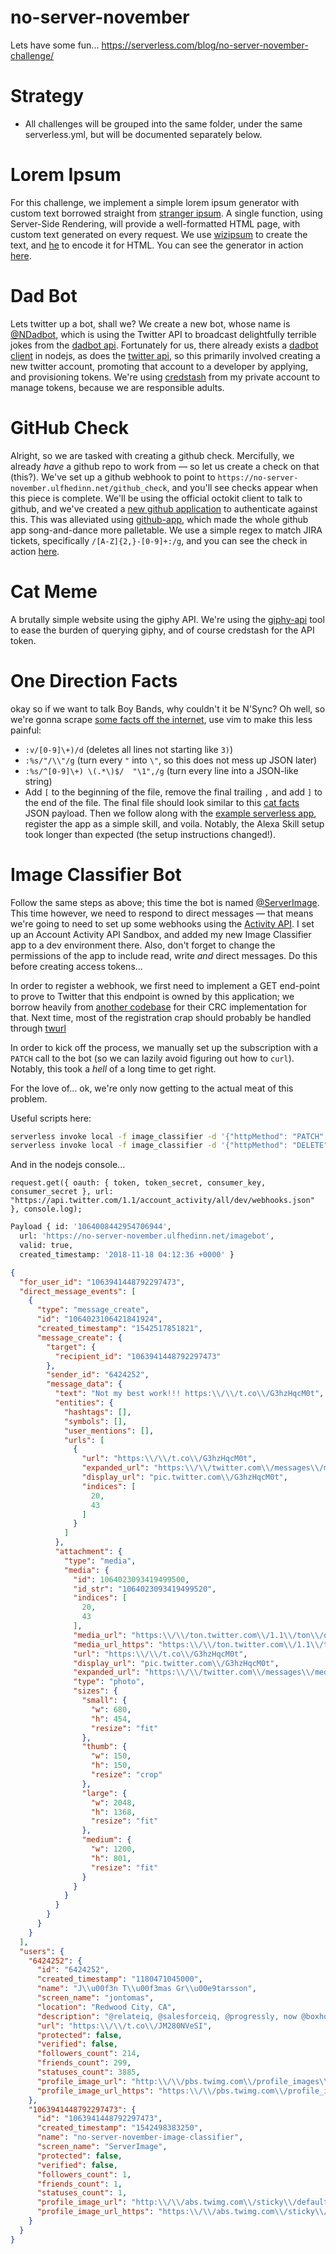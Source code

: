 # no-server-november
Lets have some fun... https://serverless.com/blog/no-server-november-challenge/

# Strategy

* All challenges will be grouped into the same folder, under the same serverless.yml, but will be
  documented separately below.

# Lorem Ipsum

For this challenge, we implement a simple lorem ipsum generator with custom text borrowed straight
from [stranger ipsum].  A single function, using Server-Side Rendering, will provide a
well-formatted HTML page, with custom text generated on every request.  We use [wizipsum] to create
the text, and [he] to encode it for HTML.  You can see the generator in action
[here](https://no-server-november.ulfhedinn.net/lorem_ipsum).

[stranger ipsum]: https://github.com/robertcoopercode/stranger-ipsum/blob/master/src/generator.js
[wizipsum]: https://github.com/wizbii/wizipsum
[he]: https://github.com/mathiasbynens/he

# Dad Bot

Lets twitter up a bot, shall we?  We create a new bot, whose name is [@NDadbot], which is using the
Twitter API to broadcast delightfully terrible jokes from the [dadbot api].  Fortunately for us,
there already exists a [dadbot client] in nodejs, as does the [twitter api], so this primarily
involved creating a new twitter account, promoting that account to a developer by applying, and
provisioning tokens.  We're using [credstash] from my private account to manage tokens, because we
are responsible adults.

[@NDadbot]: https://twitter.com/NDadbot
[credstash]: https://github.com/fugue/credstash
[dadbot api]: https://icanhazdadjoke.com/api
[dadbot client]: https://github.com/jmptr/node-icanhazdadjoke-client
[twitter api]: https://github.com/desmondmorris/node-twitter

# GitHub Check

Alright, so we are tasked with creating a github check.  Mercifully, we already *have* a github repo
to work from — so let us create a check on that (this?).  We've set up a github webhook to point to
`https://no-server-november.ulfhedinn.net/github_check`, and you'll see checks appear when this
piece is complete.  We'll be using the official octokit client to talk to github, and we've created
a [new github application](https://github.com/settings/applications/932381) to authenticate against
this.  This was alleviated using [github-app], which made the whole github app song-and-dance more
palletable.  We use a simple regex to match JIRA tickets, specifically `/[A-Z]{2,}-[0-9]+:/g`, and
you can see the check in action [here](https://github.com/jontg/no-server-november/pull/1).

[official octokit]: https://github.com/octokit/rest.js
[github-app]: https://github.com/probot/github-app

# Cat Meme

A brutally simple website using the giphy API.  We're using the [giphy-api] tool to ease the burden
of querying giphy, and of course credstash for the API token.

[giphy-api]: https://github.com/austinkelleher/giphy-api

# One Direction Facts

okay so if we want to talk Boy Bands, why couldn't it be N'Sync?  Oh well, so we're gonna scrape
[some facts off the internet], use vim to make this less painful:
* `:v/[0-9]\+)/d` (deletes all lines not starting like `3)`)
* `:%s/"/\\"/g` (turn every `"` into `\"`, so this does not mess up JSON later)
* `:%s/^[0-9]\+) \(.*\)$/  "\1",/g` (turn every line into a JSON-like string)
* Add `[` to the beginning of the file, remove the final trailing `,` and add `]` to the end of the
  file.
The final file should look similar to this [cat facts] JSON payload.  Then we follow along with the
[example serverless app], register the app as a simple skill, and voila.  Notably, the Alexa Skill
setup took longer than expected (the setup instructions changed!).

[some facts off the internet]: https://planetradio.co.uk/hits-radio/entertainment/music/101-one-direction-facts/
[cat facts]: https://gist.github.com/tonkku107/c079131c11a8f761a136a4ed305a0d9d
[example serverless app]: https://github.com/serverless/examples/blob/master/aws-node-alexa-skill/

# Image Classifier Bot

Follow the same steps as above; this time the bot is named [@ServerImage].  This time however, we
need to respond to direct messages — that means we're going to need to set up some webhooks using
the [Activity API].  I set up an Account Activity API Sandbox, and added my new Image Classifier app
to a dev environment there.  Also, don't forget to change the permissions of the app to include
read, write *and* direct messages.  Do this before creating access tokens...

In order to register a webhook, we first need to implement a GET end-point to prove to Twitter that
this endpoint is owned by this application; we borrow heavily from [another codebase] for their CRC
implementation for that.  Next time, most of the registration crap should probably be handled
through [twurl]

In order to kick off the process, we manually set up the subscription with a `PATCH` call to the bot
(so we can lazily avoid figuring out how to `curl`).  Notably, this took a *hell* of a long time to
get right.

For the love of... ok, we're only now getting to the actual meat of this problem.

Useful scripts here:
```bash
serverless invoke local -f image_classifier -d '{"httpMethod": "PATCH", "body": "{\"appId\": \"<APP_ID>\"}"}'
serverless invoke local -f image_classifier -d '{"httpMethod": "DELETE", "body": "{\"appId\": \"<APP_ID>\", \"id\": \"<ID>\"}"}'
```

And in the nodejs console...
```nodejs
request.get({ oauth: { token, token_secret, consumer_key, consumer_secret }, url: "https://api.twitter.com/1.1/account_activity/all/dev/webhooks.json" }, console.log);
```

[@ServerImage]: https://twitter.com/ServerImage
[Activity API]: https://developer.twitter.com/en/docs/accounts-and-users/subscribe-account-activity/guides/getting-started-with-webhooks
[another codebase]: https://itnext.io/serverless-twitter-bot-with-google-cloud-35d370676f7
[twurl]: https://github.com/twitter/twurl

```bash
Payload { id: '1064008442954706944',
  url: 'https://no-server-november.ulfhedinn.net/imagebot',
  valid: true,
  created_timestamp: '2018-11-18 04:12:36 +0000' }
```

```json
{
  "for_user_id": "1063941448792297473",
  "direct_message_events": [
    {
      "type": "message_create",
      "id": "1064023106421841924",
      "created_timestamp": "1542517851821",
      "message_create": {
        "target": {
          "recipient_id": "1063941448792297473"
        },
        "sender_id": "6424252",
        "message_data": {
          "text": "Not my best work!!! https:\\/\\/t.co\\/G3hzHqcM0t",
          "entities": {
            "hashtags": [],
            "symbols": [],
            "user_mentions": [],
            "urls": [
              {
                "url": "https:\\/\\/t.co\\/G3hzHqcM0t",
                "expanded_url": "https:\\/\\/twitter.com\\/messages\\/media\\/1064023106421841924",
                "display_url": "pic.twitter.com\\/G3hzHqcM0t",
                "indices": [
                  20,
                  43
                ]
              }
            ]
          },
          "attachment": {
            "type": "media",
            "media": {
              "id": 1064023093419499500,
              "id_str": "1064023093419499520",
              "indices": [
                20,
                43
              ],
              "media_url": "https:\\/\\/ton.twitter.com\\/1.1\\/ton\\/data\\/dm\\/1064023106421841924\\/1064023093419499520\\/9maLWreO.jpg",
              "media_url_https": "https:\\/\\/ton.twitter.com\\/1.1\\/ton\\/data\\/dm\\/1064023106421841924\\/1064023093419499520\\/9maLWreO.jpg",
              "url": "https:\\/\\/t.co\\/G3hzHqcM0t",
              "display_url": "pic.twitter.com\\/G3hzHqcM0t",
              "expanded_url": "https:\\/\\/twitter.com\\/messages\\/media\\/1064023106421841924",
              "type": "photo",
              "sizes": {
                "small": {
                  "w": 680,
                  "h": 454,
                  "resize": "fit"
                },
                "thumb": {
                  "w": 150,
                  "h": 150,
                  "resize": "crop"
                },
                "large": {
                  "w": 2048,
                  "h": 1368,
                  "resize": "fit"
                },
                "medium": {
                  "w": 1200,
                  "h": 801,
                  "resize": "fit"
                }
              }
            }
          }
        }
      }
    }
  ],
  "users": {
    "6424252": {
      "id": "6424252",
      "created_timestamp": "1180471045000",
      "name": "J\\u00f3n T\\u00f3mas Gr\\u00e9tarsson",
      "screen_name": "jontomas",
      "location": "Redwood City, CA",
      "description": "@relateiq, @salesforceiq, @progressly, now @boxhq !",
      "url": "https:\\/\\/t.co\\/JM280NVeSI",
      "protected": false,
      "verified": false,
      "followers_count": 214,
      "friends_count": 299,
      "statuses_count": 3885,
      "profile_image_url": "http:\\/\\/pbs.twimg.com\\/profile_images\\/1641280753\\/image_normal.jpg",
      "profile_image_url_https": "https:\\/\\/pbs.twimg.com\\/profile_images\\/1641280753\\/image_normal.jpg"
    },
    "1063941448792297473": {
      "id": "1063941448792297473",
      "created_timestamp": "1542498383250",
      "name": "no-server-november-image-classifier",
      "screen_name": "ServerImage",
      "protected": false,
      "verified": false,
      "followers_count": 1,
      "friends_count": 1,
      "statuses_count": 1,
      "profile_image_url": "http:\\/\\/abs.twimg.com\\/sticky\\/default_profile_images\\/default_profile_normal.png",
      "profile_image_url_https": "https:\\/\\/abs.twimg.com\\/sticky\\/default_profile_images\\/default_profile_normal.png"
    }
  }
}
```
